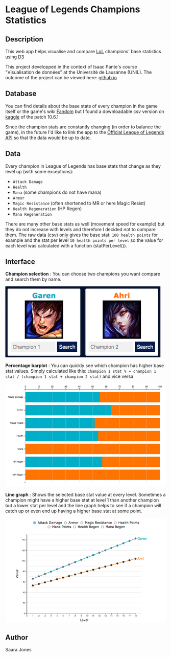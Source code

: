 # League of Legends Champions Statistics

## Description
This web app helps visualise and compare [LoL](https://euw.leagueoflegends.com/en-gb/) champions' base statistics using [D3](https://d3js.org/)

This project developped in the context of Isaac Pante's course "Visualisation de données" at the Université de Lausanne (UNIL). The outcome of the project can be viewed here: [github.io](https://astonedf.github.io/) 

## Database

You can find details about the base stats of every champion in the game itself or the game's wiki [Fandom](https://leagueoflegends.fandom.com/wiki/List_of_champions/Base_statistics) but I found a downloadable csv version on [kaggle](https://www.kaggle.com/gyejr95/league-of-legendslol-champion-and-item-2020?select=riot_champion.csv) of the patch 10.6.1

Since the champion stats are constantly changing (in order to balance the game), in the future I'd like to link the app to the [Official League of Legends API](https://developer.riotgames.com/docs/lol#_getting-started) so that the data would be up to date.

## Data

Every champion in League of Legends has base stats that change as they level up (with some exceptions):

- `Attack Damage`
- `Health`
- `Mana` (some champions do not have mana)
- `Armor`
- `Magic Resistance` (often shortened to MR or here Magic Resist)
- `Health Regeneration` (HP Regen)
- `Mana Regeneration`

There are many other base stats as well (movement speed for example) but they do not increase with levels and therefore I decided not to compare them. The raw data (csv) only gives the base stat: `100 health points` for example and the stat per level `10 health points per level` so the value for each level was calculated with a function (statPerLevel()).

## Interface

**Champion selection** : You can choose two champions you want compare and search them by name.

![capture1](/img/champions.png)

**Percentage barplot** : You can quickly see which champion has higher base stat values. Simply calculated like this: `champion 1 stat % = champion 1 stat / (champion 1 stat + champion 2 stat)` and vice versa

![capture2](/img/barplot.png)

**Line graph** : Shows the selected base stat value at every level. Sometimes a champion might have a higher base stat at level 1 than another champion but a lower stat per level and the line graph helps to see if a champion will catch up or even end up having a higher base stat at some point.

![capture3](/img/lineGraph.png)

## Author

Saara Jones